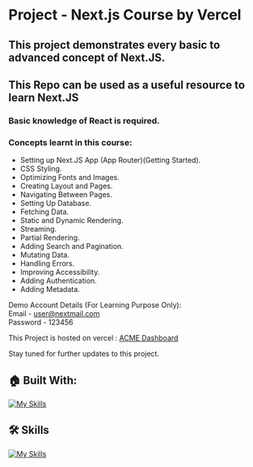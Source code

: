 # Project - Next.js Course by Vercel

## This project demonstrates every basic to advanced concept of Next.JS.

## This Repo can be used as a useful resource to learn Next.JS

### Basic knowledge of React is required.

### Concepts learnt in this course:

- Setting up Next.JS App (App Router)(Getting Started).
- CSS Styling.
- Optimizing Fonts and Images.
- Creating Layout and Pages.
- Navigating Between Pages.
- Setting Up Database.
- Fetching Data.
- Static and Dynamic Rendering.
- Streaming.
- Partial Rendering.
- Adding Search and Pagination.
- Mutating Data.
- Handling Errors.
- Improving Accessibility.
- Adding Authentication.
- Adding Metadata.

Demo Account Details (For Learning Purpose Only):<br>
Email - user@nextmail.com<br>
Password - 123456

This Project is hosted on vercel : [ACME Dashboard](https://next-js-course-rho.vercel.app/)

Stay tuned for further updates to this project.

## 🏠 Built With:

[![My Skills](https://skillicons.dev/icons?i=vscode,react,nextjs,tailwind,postgres,postman,npm,arch)](https://skillicons.dev)

## 🛠 Skills

[![My Skills](https://skillicons.dev/icons?i=html,css,js,ts,react,nextjs,mysql)](https://skillicons.dev)
